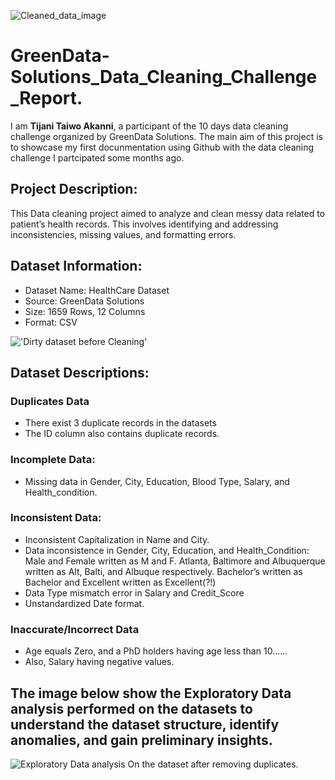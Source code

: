 ![Cleaned_data_image](https://github.com/user-attachments/assets/b18a9fc2-a7f1-4b57-ae63-ef901e5c071e)

# GreenData-Solutions_Data_Cleaning_Challenge_Report.
I am **Tijani Taiwo Akanni**, a participant of the 10 days data cleaning challenge organized by GreenData Solutions. The main aim of this project is to showcase my first docunmentation using Github with
the data cleaning challenge I partcipated some months ago.

## Project Description: 
This Data cleaning project aimed to analyze and clean messy data related to patient’s health records. This involves identifying and addressing inconsistencies, missing values, and formatting errors.

## Dataset Information:
- Dataset Name: HealthCare Dataset <br>
- Source: GreenData Solutions <br>
- Size: 1659 Rows, 12 Columns <br>
- Format: CSV

!['Dirty dataset before Cleaning'](https://github.com/user-attachments/assets/ca327505-073a-4202-a4eb-405d54b21983)

## Dataset Descriptions:
###  Duplicates Data
- There exist 3 duplicate records in the datasets
- The ID column also contains duplicate records.

### Incomplete Data:
- Missing data in Gender, City, Education, Blood Type, Salary, and Health_condition.

### Inconsistent Data:
- Inconsistent Capitalization in Name and City.
- Data inconsistence in Gender, City, Education, and Health_Condition: Male and Female written as M and F.  Atlanta, Baltimore and Albuquerque written as Alt, Balti, and Albuque respectively. Bachelor’s written as Bachelor and Excellent written as Excellent(?!)
- Data Type mismatch error in Salary and Credit_Score
- Unstandardized Date format.

### Inaccurate/Incorrect Data
- Age equals Zero, and a PhD holders having age less than 10......
- Also, Salary having negative values.

## The image below show the Exploratory Data analysis performed on the datasets to understand the dataset structure, identify anomalies, and gain preliminary insights.


![Exploratory Data analysis On the dataset after removing duplicates.](https://github.com/user-attachments/assets/53d92497-70fd-444b-88c8-24039873a1b5)












